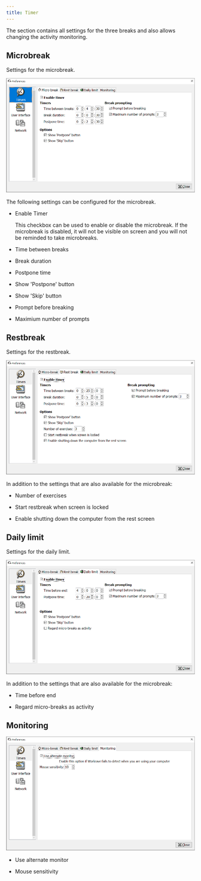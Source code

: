 ```yaml
---
title: Timer
---
```

The section contains all settings for the three breaks and also allows changing the activity monitoring.

## Microbreak

Settings for the microbreak.

![Preferences - Timer - Microbreak](/images/screenshots/preferences-timers-micro.png)

The following settings can be configured for the microbreak.

- Enable Timer

  This checkbox can be used to enable or disable the microbreak. If the microbreak is disabled, it will not be visible on screen and you will not be reminded to take microbreaks.

- Time between breaks

- Break duration

- Postpone time

- Show 'Postpone' button

- Show 'Skip' button

- Prompt before breaking

- Maximium number of prompts

## Restbreak

Settings for the restbreak.

![Preferences - Timer - Restbreak](/images/screenshots/preferences-timers-restbreak.png)

In addition to the settings that are also available for the microbreak:

- Number of exercises

- Start restbreak when screen is locked

- Enable shutting down the computer from the rest screen

## Daily limit

Settings for the daily limit.

![Preferences - Timer - Daily](/images/screenshots/preferences-timers-daily.png)

In addition to the settings that are also available for the microbreak:

- Time before end

- Regard micro-breaks as activity

## Monitoring

![Preferences - Timer - Monitoring](/images/screenshots/preferences-timers-monitoring.png)

- Use alternate monitor

- Mouse sensitivity
